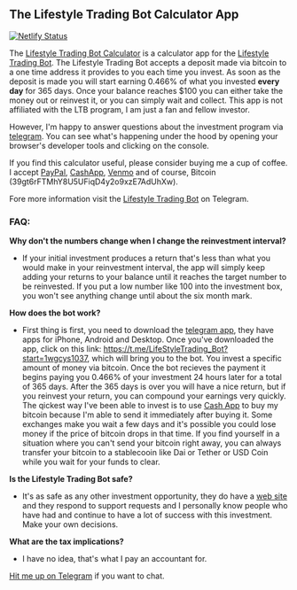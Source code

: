 
## The Lifestyle Trading Bot Calculator App

[![Netlify Status](https://api.netlify.com/api/v1/badges/83c70766-747b-4548-80ef-8590dc6c7484/deploy-status)](https://app.netlify.com/sites/ltbc/deploys)

The <a  target="_new"  href="https://ltbc.netlify.app/">Lifestyle Trading Bot Calculator</a> is a calculator app for the <a target="_new" href="https://t.me/LifeStyleTrading_Bot?start=1wgcys1037">Lifestyle Trading Bot</a>. The Lifestyle Trading Bot accepts a deposit made via bitcoin to a one time address it provides to you each time you invest. As soon as the deposit is made you will start earning 0.466% of what you invested <b>every day</b> for 365 days. Once your balance reaches \$100 you can either take the money out or reinvest it, or you can simply wait and collect. This app is not affiliated with the LTB program, I am just a fan and fellow investor. 

However, I'm happy to answer questions about the investment program via <a  href="https://t.me/sonnygrapples">telegram</a>. You can see what's happening under the hood by opening your browser's developer tools and clicking on the console. 

If you find this calculator useful, please consider buying me a cup of coffee. I accept <a  href="https://www.paypal.com/biz/fund?id=U8TWRRPZYVQN8">PayPal</a>, <a  href="https://cash.app/$sonnyjitsu">CashApp</a>, <a  href="https://venmo.com/code?user_id=2385826935734272129">Venmo</a> and of course, Bitcoin (39gt6rFTMhY8U5UFiqD4y2o9xzE7AdUhXw).</span></p>

Fore more information visit the <a target="_new" href="https://t.me/LifeStyleTrading_Bot?start=1wgcys1037">Lifestyle Trading Bot</a> on Telegram.

### FAQ: 

**Why don't the numbers change when I change the reinvestment interval?**
* If your initial investment produces a return that's less than what you would make in your reinvestment interval, the app will simply keep adding your returns to your balance until it reaches the target number to be reinvested. If you put a low number like 100 into the investment box, you won't see anything change until about the six month mark.

**How does the bot work?**
* First thing is first, you need to download the <a href="https://telegram.org/">telegram app</a>, they have apps for iPhone, Android and Desktop. Once you've downloaded the app, click on this link: https://t.me/LifeStyleTrading_Bot?start=1wgcys1037, which will bring you to the bot. You invest a specific amount of money via bitcoin. Once the bot recieves the payment it begins paying you 0.466% of your investment 24 hours later for a total of 365 days. After the 365 days is over you will have a nice return, but if you reinvest your return, you can compound your earnings very quickly. The qickest way I've been able to invest is to use <a href="https://cash.app/">Cash App</a> to buy my bitcoin because I'm able to send it immediately after buying it. Some exchanges make you wait a few days and it's possible you could lose money if the price of bitcoin drops in that time. If you find yourself in a situation where you can't send your bitcoin right away, you can always transfer your bitcoin to a stablecooin like Dai or Tether or USD Coin while you wait for your funds to clear. 

**Is the Lifestyle Trading Bot safe?**
* It's as safe as any other investment opportunity, they do have a <a href="https://lifestyletrading.xyz">web site</a> and they respond to support requests and I personally know people who have had and continue to have a lot of success with this investment. Make your own decisions.

**What are the tax implications?**
* I have no idea, that's what I pay an accountant for.

<a href="https://t.me/sonnygrapples">Hit me up on Telegram</a> if you want to chat. 
